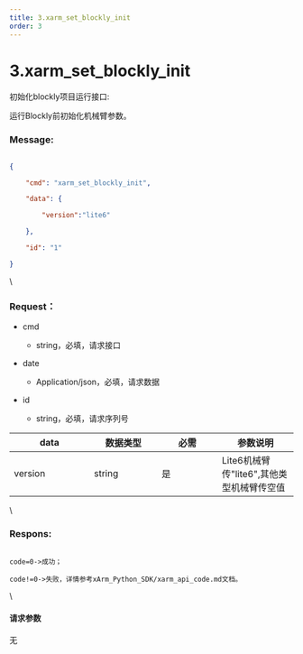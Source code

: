 ```yaml
---
title: 3.xarm_set_blockly_init
order: 3
---
```

# 3.xarm\_set\_blockly\_init



 



初始化blockly项目运行接口:

运行Blockly前初始化机械臂参数。



### Message:  



```json

{

    "cmd": "xarm_set_blockly_init",

    "data": {

        "version":"lite6"

    },

    "id": "1"

}

```



\





### Request：  



* cmd

  * string，必填，请求接口

* date

  * Application/json，必填，请求数据

* id

  * string，必填，请求序列号



<table><thead><tr><th width="126">data</th><th width="104">数据类型</th><th width="91">必需</th><th>参数说明</th></tr></thead><tbody><tr><td>version</td><td>string</td><td>是</td><td>Lite6机械臂传"lite6",其他类型机械臂传空值</td></tr></tbody></table>



\





### Respons:  



```

code=0->成功；

code!=0->失败，详情参考xArm_Python_SDK/xarm_api_code.md文档。

```



\





#### 请求参数



无

